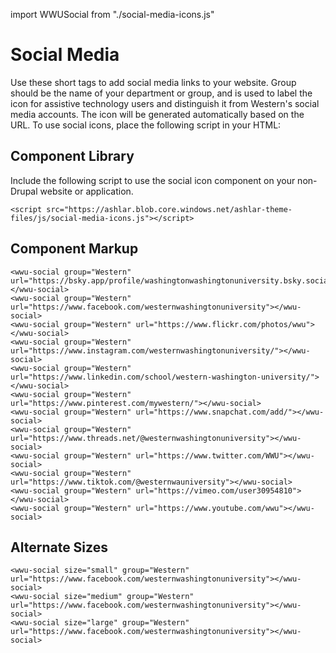 import WWUSocial from "./social-media-icons.js"

# Social Media
Use these short tags to add social media links to your website. Group should be the name of your department or group, and is used to label the icon for assistive technology users and distinguish it from Western's social media accounts. The icon will be generated automatically based on the URL. To use social icons, place the following script in your HTML:

## Component Library
Include the following script to use the social icon component on your non-Drupal website or application.

```
<script src="https://ashlar.blob.core.windows.net/ashlar-theme-files/js/social-media-icons.js"></script>
```

## Component Markup
<wwu-social group="Western" url="https://bsky.app/profile/washingtonwashingtonuniversity.bsky.social"></wwu-social>
<wwu-social group="Western" url="https://www.facebook.com/westernwashingtonuniversity"></wwu-social>
<wwu-social group="Western" url="https://www.flickr.com/photos/wwu"></wwu-social>
<wwu-social group="Western" url="https://www.instagram.com/westernwashingtonuniversity/"></wwu-social>
<wwu-social group="Western" url="https://www.linkedin.com/school/western-washington-university/"></wwu-social>
<wwu-social group="Western" url="https://www.pinterest.com/mywestern/"></wwu-social>
<wwu-social group="Western" url="https://www.snapchat.com/add/"></wwu-social>
<wwu-social group="Western" url="https://www.threads.net/@westernwashingtonuniversity"></wwu-social>
<wwu-social group="Western" url="https://www.twitter.com/WWU"></wwu-social>
<wwu-social group="Western" url="https://www.tiktok.com/@westernwauniversity"></wwu-social>
<wwu-social group="Western" url="https://vimeo.com/user30954810"></wwu-social>
<wwu-social group="Western" url="https://www.youtube.com/wwu"></wwu-social>

```
<wwu-social group="Western" url="https://bsky.app/profile/washingtonwashingtonuniversity.bsky.social"></wwu-social>
<wwu-social group="Western" url="https://www.facebook.com/westernwashingtonuniversity"></wwu-social>
<wwu-social group="Western" url="https://www.flickr.com/photos/wwu"></wwu-social>
<wwu-social group="Western" url="https://www.instagram.com/westernwashingtonuniversity/"></wwu-social>
<wwu-social group="Western" url="https://www.linkedin.com/school/western-washington-university/"></wwu-social>
<wwu-social group="Western" url="https://www.pinterest.com/mywestern/"></wwu-social>
<wwu-social group="Western" url="https://www.snapchat.com/add/"></wwu-social>
<wwu-social group="Western" url="https://www.threads.net/@westernwashingtonuniversity"></wwu-social>
<wwu-social group="Western" url="https://www.twitter.com/WWU"></wwu-social>
<wwu-social group="Western" url="https://www.tiktok.com/@westernwauniversity"></wwu-social>
<wwu-social group="Western" url="https://vimeo.com/user30954810"></wwu-social>
<wwu-social group="Western" url="https://www.youtube.com/wwu"></wwu-social>
```

## Alternate Sizes
<wwu-social size="small" group="Western" url="https://www.facebook.com/westernwashingtonuniversity"></wwu-social>
<wwu-social size="medium" group="Western" url="https://www.facebook.com/westernwashingtonuniversity"></wwu-social>
<wwu-social size="large" group="Western" url="https://www.facebook.com/westernwashingtonuniversity"></wwu-social>

```
<wwu-social size="small" group="Western" url="https://www.facebook.com/westernwashingtonuniversity"></wwu-social>
<wwu-social size="medium" group="Western" url="https://www.facebook.com/westernwashingtonuniversity"></wwu-social>
<wwu-social size="large" group="Western" url="https://www.facebook.com/westernwashingtonuniversity"></wwu-social>
```
